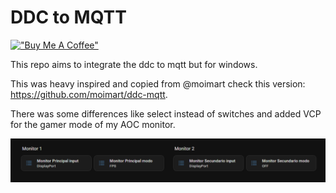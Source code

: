 #  DDC to MQTT

[!["Buy Me A Coffee"](https://www.buymeacoffee.com/assets/img/custom_images/orange_img.png)](https://buymeacoffee.com/rodrigosivf)

This repo aims to integrate the ddc to mqtt but for windows.

This was heavy inspired and copied from @moimart check this version: https://github.com/moimart/ddc-mqtt.

There was some differences like select instead of switches and added VCP for the gamer mode of my AOC monitor.


![HomeAssistant Entities](https://github.com/rodrigosiviero/winddc-mqtt/blob/main/ha.png?raw=true)
